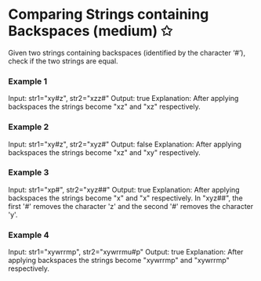 # Comparing Strings containing Backspaces (medium) ✩

Given two strings containing backspaces (identified by the character ‘#’), 
check if the two strings are equal.



### Example 1
Input: str1="xy#z", str2="xzz#"
Output: true
Explanation: After applying backspaces the strings become "xz" and "xz" respectively.

### Example 2
Input: str1="xy#z", str2="xyz#"
Output: false
Explanation: After applying backspaces the strings become "xz" and "xy" respectively.

### Example 3
Input: str1="xp#", str2="xyz##"
Output: true
Explanation: After applying backspaces the strings become "x" and "x" respectively.
In "xyz##", the first '#' removes the character 'z' and the second '#' removes the character 'y'.

### Example 4
Input: str1="xywrrmp", str2="xywrrmu#p"
Output: true
Explanation: After applying backspaces the strings become "xywrrmp" and "xywrrmp" respectively.